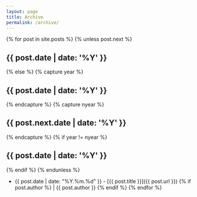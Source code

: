 ```yaml
---
layout: page
title: Archive
permalink: /archive/
---
```

{% for post in site.posts %}
{% unless post.next %}
## {{ post.date | date: '%Y' }}
{% else %}
{% capture year %}
## {{ post.date | date: '%Y' }}
{% endcapture %}
{% capture nyear %}
## {{ post.next.date | date: '%Y' }}
{% endcapture %}
{% if year != nyear %}
## {{ post.date | date: '%Y' }}
{% endif %}
      {% endunless %}
- {{ post.date | date: "%Y.%m.%d" }} - [{{ post.title }}]({{ post.url }}) {% if post.author %} | {{ post.author }} {% endif %}
    {% endfor %}
